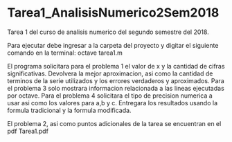 # Tarea1_AnalisisNumerico2Sem2018
Tarea 1 del curso de analisis numerico del segundo semestre del 2018.

Para ejecutar debe ingresar a la carpeta del proyecto y digitar el siguiente comando en la terminal:
  octave tarea1.m

El programa solicitara para el problema 1 el valor de x y la cantidad de cifras significativas. Devolvera la mejor aproximacion,
asi como la cantidad de terminos de la serie utilizados y los errores verdaderos y aproximados.
Para el problema 3 solo mostrara informacion relacionada a las lineas ejecutadas por octave.
Para el problema 4 solicitara el tipo de precision numerica a usar asi como los valores para a,b y c. Entregara 
los resultados usando la formula tradicional y la formula modificada.

El problema 2, asi como puntos adicionales de la tarea se encuentran en el pdf Tarea1.pdf
